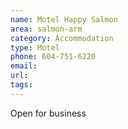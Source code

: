 ```yaml
---
name: Motel Happy Salmon
area: salmon-arm
category: Accommodation
type: Motel
phone: 604-751-6220
email: 
url: 
tags:
---
```


Open for business